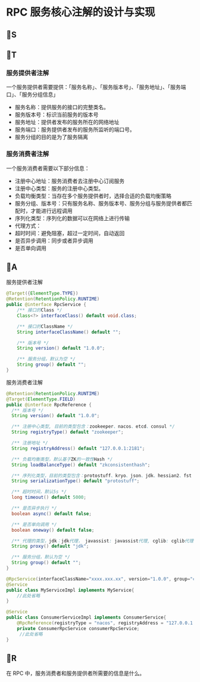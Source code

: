 # RPC 服务核心注解的设计与实现

## 🍈S

## 🍈T

### 服务提供者注解

一个服务提供者需要提供：「服务名称」、「服务版本号」、「服务地址」、「服务端口」、「服务分组信息」

- 服务名称：提供服务的接口的完整类名。
- 服务版本号：标识当前服务的版本号
- 服务地址：提供者发布的服务所在的网络地址
- 服务端口：服务提供者发布的服务所监听的端口号。
- 服务分组的目的是为了服务隔离

### 服务消费者注解

一个服务消费者需要以下部分信息：

- 注册中心地址：服务消费者去注册中心订阅服务
- 注册中心类型：服务的注册中心类型。
- 负载均衡类型：当存在多个服务提供者时，选择合适的负载均衡策略
- 服务分组、版本号：只有服务名称、服务版本号、服务分组与服务提供者都匹配时，才能进行远程调用
- 序列化类型：序列化的数据可以在网络上进行传输
- 代理方式：
- 超时时间：避免阻塞，超过一定时间，自动返回
- 是否异步调用：同步或者异步调用
- 是否单向调用

## 🍈A

服务提供者注解

```java
@Target({ElementType.TYPE})
@Retention(RetentionPolicy.RUNTIME)
public @interface RpcService {
    /** 接口的Class */
    Class<?> interfaceClass() default void.class;

    /** 接口的ClassName */
    String interfaceClassName() default "";

    /** 版本号 */
    String version() default "1.0.0";

    /** 服务分组，默认为空 */
    String group() default "";
}

```



服务消费者注解

```java
@Retention(RetentionPolicy.RUNTIME)
@Target(ElementType.FIELD)
public @interface RpcReference {
  /** 版本号 */
  String version() default "1.0.0";

  /** 注册中心类型, 目前的类型包含：zookeeper、nacos、etcd、consul */
  String registryType() default "zookeeper";

  /** 注册地址 */
  String registryAddress() default "127.0.0.1:2181";

  /** 负载均衡类型，默认基于ZK的一致性Hash */
  String loadBalanceType() default "zkconsistenthash";

  /** 序列化类型，目前的类型包含：protostuff、kryo、json、jdk、hessian2、fst */
  String serializationType() default "protostuff";

  /** 超时时间，默认5s */
  long timeout() default 5000;

  /** 是否异步执行 */
  boolean async() default false;

  /** 是否单向调用 */
  boolean oneway() default false;

  /** 代理的类型，jdk：jdk代理， javassist: javassist代理, cglib: cglib代理 */
  String proxy() default "jdk";

  /** 服务分组，默认为空 */
  String group() default "";
}
```

```java
@RpcService(interfaceClassName="xxxx.xxx.xx", version="1.0.0", group="cal")
@Service
public class MyServiceImpl implements MyService{
    //此处省略
}
```

```java
@Service 
public class ConsumerServiceImpl implements ConsumerService{
    @RpcReference(registryType = "nacos", registryAddress = "127.0.0.1:2181", loadBalanceType = "zkconsistenthash", version = "1.0.0", group = "cal", serializationType = "protostuff", proxy = "cglib", timeout = 30000, async = true, oneway=false)
    private ConsumerRpcService consumerRpcService;
     //此处省略
}
```

## 🍈R

在 RPC 中，服务消费者和服务提供者所需要的信息是什么。